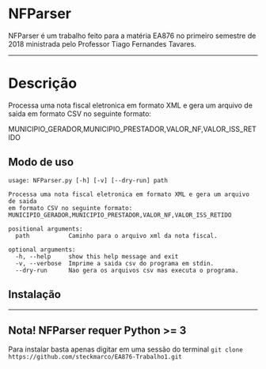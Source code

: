 # NFParser
NFParser é um trabalho feito para a matéria EA876 no primeiro semestre de 2018 ministrada pelo Professor Tiago Fernandes Tavares.

---
# Descrição
Processa uma nota fiscal eletronica em formato XML e gera um arquivo de saida
em formato CSV no seguinte formato:

MUNICIPIO_GERADOR,MUNICIPIO_PRESTADOR,VALOR_NF,VALOR_ISS_RETIDO
## Modo de uso
```
usage: NFParser.py [-h] [-v] [--dry-run] path

Processa uma nota fiscal eletronica em formato XML e gera um arquivo de saida
em formato CSV no seguinte formato:
MUNICIPIO_GERADOR,MUNICIPIO_PRESTADOR,VALOR_NF,VALOR_ISS_RETIDO

positional arguments:
  path           Caminho para o arquivo xml da nota fiscal.

optional arguments:
  -h, --help     show this help message and exit
  -v, --verbose  Imprime a saida csv do programa em stdin.
  --dry-run      Nao gera os arquivos csv mas executa o programa.
```
## Instalação
---
**Nota!**
**NFParser** requer Python >= 3
---
Para instalar basta apenas digitar em uma sessão do terminal
`git clone https://github.com/steckmarco/EA876-Trabalho1.git`


